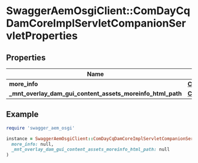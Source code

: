 # SwaggerAemOsgiClient::ComDayCqDamCoreImplServletCompanionServletProperties

## Properties

| Name | Type | Description | Notes |
| ---- | ---- | ----------- | ----- |
| **more_info** | [**ConfigNodePropertyString**](ConfigNodePropertyString.md) |  | [optional] |
| **_mnt_overlay_dam_gui_content_assets_moreinfo_html_path** | [**ConfigNodePropertyString**](ConfigNodePropertyString.md) |  | [optional] |

## Example

```ruby
require 'swagger_aem_osgi'

instance = SwaggerAemOsgiClient::ComDayCqDamCoreImplServletCompanionServletProperties.new(
  more_info: null,
  _mnt_overlay_dam_gui_content_assets_moreinfo_html_path: null
)
```

